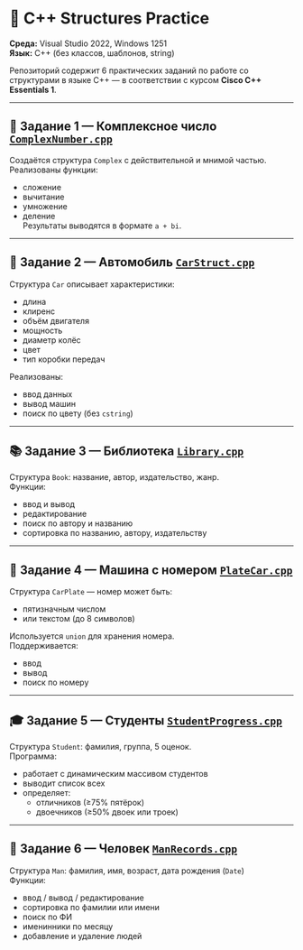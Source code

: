 # 📘 C++ Structures Practice

**Среда:** Visual Studio 2022, Windows 1251  
**Язык:** C++ (без классов, шаблонов, string)

Репозиторий содержит 6 практических заданий по работе со структурами в языке C++ — в соответствии с курсом **Cisco C++ Essentials 1**.

---

## 🧩 Задание 1 — Комплексное число [`ComplexNumber.cpp`](./ComplexNumber.cpp)

Создаётся структура `Complex` с действительной и мнимой частью.  
Реализованы функции:
- сложение
- вычитание
- умножение
- деление  
Результаты выводятся в формате `a + bi`.

---

## 🚗 Задание 2 — Автомобиль [`CarStruct.cpp`](./CarStruct.cpp)

Структура `Car` описывает характеристики:
- длина
- клиренс
- объём двигателя
- мощность
- диаметр колёс
- цвет
- тип коробки передач

Реализованы:
- ввод данных
- вывод машин
- поиск по цвету (без `cstring`)

---

## 📚 Задание 3 — Библиотека [`Library.cpp`](./Library.cpp)

Структура `Book`: название, автор, издательство, жанр.  
Функции:
- ввод и вывод
- редактирование
- поиск по автору и названию
- сортировка по названию, автору, издательству

---

## 🔢 Задание 4 — Машина с номером [`PlateCar.cpp`](./PlateCar.cpp)

Структура `CarPlate` — номер может быть:
- пятизначным числом
- или текстом (до 8 символов)

Используется `union` для хранения номера.  
Поддерживается:
- ввод
- вывод
- поиск по номеру

---

## 🎓 Задание 5 — Студенты [`StudentProgress.cpp`](./StudentProgress.cpp)

Структура `Student`: фамилия, группа, 5 оценок.  
Программа:
- работает с динамическим массивом студентов
- выводит список всех
- определяет:
  - отличников (≥75% пятёрок)
  - двоечников (≥50% двоек или троек)

---

## 👤 Задание 6 — Человек [`ManRecords.cpp`](./ManRecords.cpp)

Структура `Man`: фамилия, имя, возраст, дата рождения (`Date`)  
Функции:
- ввод / вывод / редактирование
- сортировка по фамилии или имени
- поиск по ФИ
- именинники по месяцу
- добавление и удаление людей


